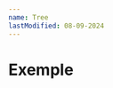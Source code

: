 ```yaml
---
name: Tree
lastModified: 08-09-2024
---
```


<script>
  import { Tree } from "$lib/components";

  const treeStructure = {
    {
      name: "src",
      children: [
        {
          name: "+page.svelte"
        },
        {
          name: "Component.svelte"
        }
      ]
    },
    {
      name: "docs",
      children: [
        {
          name: "Home.md"
        },
        {
          name: "Components",
          children: [
            {
              name: "Commands"
            },
            {
              name: "Tooltip"
            },
            {
              name: "Tree"
            }
          ]
        }
      ]
    }
  }
</script>


# Exemple

<Tree tree={treeStructure} />
